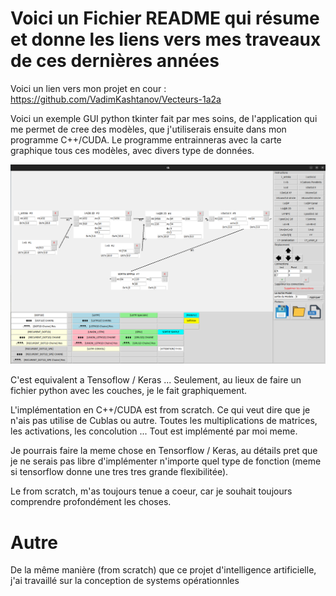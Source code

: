 # Voici un Fichier README qui résume et donne les liens vers mes traveaux de ces dernières années

Voici un lien vers mon projet en cour : https://github.com/VadimKashtanov/Vecteurs-1a2a

Voici un exemple GUI python tkinter fait par mes soins, de l'application qui me permet de cree des modèles, que j'utiliserais ensuite dans mon programme C++/CUDA. Le programme entrainneras avec la carte graphique tous ces modèles, avec divers type de données. 

![alt text](https://github.com/VadimKashtanov/Mes-Librairies/blob/main/img.png)

C'est equivalent a Tensoflow / Keras ... Seulement, au lieux de faire un fichier python avec les couches, je le fait graphiquement.


L'implémentation en C++/CUDA est from scratch. Ce qui veut dire que je n'ais pas utilise de Cublas ou autre. Toutes les multiplications de matrices, les activations, les concolution ... Tout est implémenté par moi meme.

Je pourrais faire la meme chose en Tensorflow / Keras, au détails pret que je ne serais pas libre d'implémenter n'importe quel type de fonction (meme si tensorflow donne une tres tres grande flexibilitée).

Le from scratch, m'as toujours tenue a coeur, car je souhait toujours comprendre profondément les choses.

# Autre

De la même manière (from scratch) que ce projet d'intelligence artificielle, j'ai travaillé sur la conception de systems opérationnles
